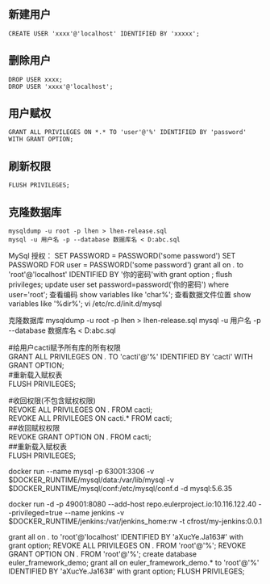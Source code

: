 ## 新建用户

```
CREATE USER 'xxxx'@'localhost' IDENTIFIED BY 'xxxxx';
```

## 删除用户

```
DROP USER xxxx;
DROP USER 'xxxx'@'localhost';
```

## 用户赋权

```
GRANT ALL PRIVILEGES ON *.* TO 'user'@'%' IDENTIFIED BY 'password' WITH GRANT OPTION;
```

## 刷新权限

```
FLUSH PRIVILEGES;
```

## 克隆数据库

```
mysqldump -u root -p lhen > lhen-release.sql
mysql -u 用户名 -p --database 数据库名 < D:abc.sql
```

MySql
授权：
SET PASSWORD = PASSWORD('some password') SET PASSWORD FOR user = PASSWORD('some password')
grant all on *.* to 'root'@'localhost' IDENTIFIED BY '你的密码'with grant option ;
flush privileges;
update user set password=password('你的密码') where user='root';
查看编码
show variables like 'char%';
查看数据文件位置
show variables like '%dir%';
vi /etc/rc.d/init.d/mysql

克隆数据库
mysqldump -u root -p lhen > lhen-release.sql
mysql -u 用户名 -p --database 数据库名 < D:abc.sql


#给用户cacti赋予所有库的所有权限  
GRANT ALL PRIVILEGES ON *.* TO 'cacti'@'%' IDENTIFIED BY 'cacti' WITH GRANT OPTION;  
#重新载入赋权表  
FLUSH PRIVILEGES;  
  
#收回权限(不包含赋权权限)  
REVOKE ALL PRIVILEGES ON *.* FROM cacti;  
REVOKE ALL PRIVILEGES ON cacti.* FROM cacti;  
##收回赋权权限  
REVOKE GRANT OPTION ON *.* FROM cacti;  
##重新载入赋权表  
FLUSH PRIVILEGES; 


docker run --name mysql -p 63001:3306 -v $DOCKER_RUNTIME/mysql/data:/var/lib/mysql -v $DOCKER_RUNTIME/mysql/conf:/etc/mysql/conf.d -d mysql:5.6.35

docker run -d -p 49001:8080 --add-host repo.eulerproject.io:10.116.122.40 --privileged=true --name jenkins -v $DOCKER_RUNTIME/jenkins:/var/jenkins_home:rw -t cfrost/my-jenkins:0.0.1

grant all on *.* to 'root'@'localhost' IDENTIFIED BY 'aXucYe.Ja163#' with grant option;
REVOKE ALL PRIVILEGES ON *.* FROM 'root'@'%';
REVOKE GRANT OPTION ON *.* FROM 'root'@'%';
create database euler_framework_demo;
grant all on euler_framework_demo.* to 'root'@'%' IDENTIFIED BY 'aXucYe.Ja163#' with grant option;
FLUSH PRIVILEGES;

